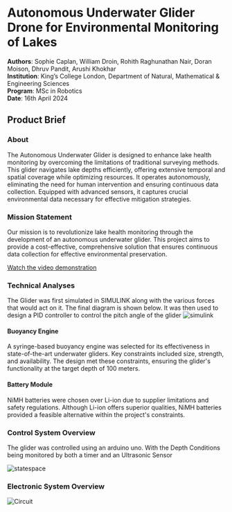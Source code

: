 # Autonomous Underwater Glider Drone for Environmental Monitoring of Lakes

**Authors**: Sophie Caplan, William Droin, Rohith Raghunathan Nair, Doran Moison, Dhruv Pandit, Arushi Khokhar  
**Institution**: King’s College London, Department of Natural, Mathematical & Engineering Sciences  
**Program**: MSc in Robotics  
**Date**: 16th April 2024

## Product Brief

### About

The Autonomous Underwater Glider is designed to enhance lake health monitoring by overcoming the limitations of traditional surveying methods. This glider navigates lake depths efficiently, offering extensive temporal and spatial coverage while optimizing resources. It operates autonomously, eliminating the need for human intervention and ensuring continuous data collection. Equipped with advanced sensors, it captures crucial environmental data necessary for effective mitigation strategies.




### Mission Statement

Our mission is to revolutionize lake health monitoring through the development of an autonomous underwater glider. This project aims to provide a cost-effective, comprehensive solution that ensures continuous data collection for effective environmental preservation.



[Watch the video demonstration](https://emckclac-my.sharepoint.com/:v:/g/personal/k23117823_kcl_ac_uk/ERo8BjIcuO9GiismgcfTDVgBBQ3YHtATHzcV7ot-Q-JfUQ?e=ZMMHtV&nav=eyJyZWZlcnJhbEluZm8iOnsicmVmZXJyYWxBcHAiOiJTdHJlYW1XZWJBcHAiLCJyZWZlcnJhbFZpZXciOiJTaGFyZURpYWxvZy1MaW5rIiwicmVmZXJyYWxBcHBQbGF0Zm9ybSI6IldlYiIsInJlZmVycmFsTW9kZSI6InZpZXcifX0%3D)



### Technical Analyses
The Glider was first simulated in SIMULINK along with the various forces that would act on it. The final diagram is shown below. It was then used to design a PID controller to control the pitch angle of the glider 
![simulink](https://github.com/user-attachments/assets/f0a9834c-b10e-4f4f-9ba3-5405282cd520)
#### Buoyancy Engine

A syringe-based buoyancy engine was selected for its effectiveness in state-of-the-art underwater gliders. Key constraints included size, strength, and availability. The design met these constraints, ensuring the glider's functionality at the target depth of 100 meters.

#### Battery Module

NiMH batteries were chosen over Li-ion due to supplier limitations and safety regulations. Although Li-ion offers superior qualities, NiMH batteries provided a feasible alternative within the project's constraints.


### Control System Overview
The glider was controlled using an arduino uno. With the Depth Conditions being monitored by both a timer and an Ultrasonic Sensor

![statespace](https://github.com/user-attachments/assets/7f930494-8882-4be8-a410-c937b8547c21)



### Electronic System Overview

![Circuit](https://github.com/user-attachments/assets/c7c3eb1f-6083-46e9-ab1f-fe229bf79518)



